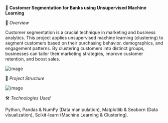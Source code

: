 🧩 **Customer Segmentation for Banks using Unsupervised Machine Learning**

📌 *Overview*

Customer segmentation is a crucial technique in marketing and business analytics.
This project applies unsupervised machine learning (clustering) to segment customers based on their purchasing behavior, demographics, and engagement patterns.
By clustering customers into distinct groups, businesses can tailor their marketing strategies, improve customer retention, and boost sales.

![image](https://github.com/user-attachments/assets/055080b3-2d1f-4f1c-86a2-aff3c873cfe0)


📂 _Project Structure_

![image](https://github.com/user-attachments/assets/6222de83-93d1-42a3-8a5a-0a2fae66ab73)

🛠️ _Technologies Used_

Python,
Pandas & NumPy (Data manipulation),
Matplotlib & Seaborn (Data visualization),
Scikit-learn (Machine Learning & Clustering).
